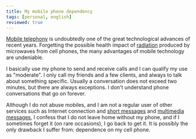 ```yaml
---
title: My mobile phone dependency
tags: [personal, english]
reviewed: true
---
```

[Mobile telephony](http://en.wikipedia.org/wiki/Mobile_telephony) is undoubtedly one of the great technological advances of recent years. Forgetting the possible health impact of [radiation](http://en.wikipedia.org/wiki/Mobile_phone_radiation_and_health) produced by microwaves from cell phones, the many advantages of mobile technology are undeniable.  
  
I basically use my phone to send and receive calls and I can qualify my use as "moderate". I only call my friends and a few clients, and always to talk about something specific. Usually a conversation does not exceed two minutes, but there are always exceptions. I don't understand phone conversations that go on forever.  
  
Although I do not abuse mobiles, and I am not a regular user of other services such as Internet connection and [short messages](http://en.wikipedia.org/wiki/Short_message_service) and [multimedia messages](http://en.wikipedia.org/wiki/Multimedia_Messaging_System), I confess that I do not leave home without my phone, and if I sometimes forget it (on rare occasions), I go back to get it. It is possibly the only drawback I suffer from: dependence on my cell phone.

